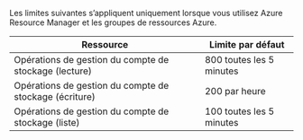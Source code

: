 Les limites suivantes s’appliquent uniquement lorsque vous utilisez Azure Resource Manager et les groupes de ressources Azure.

| Ressource | Limite par défaut |
| --- | --- |
| Opérations de gestion du compte de stockage (lecture) |800 toutes les 5 minutes |
| Opérations de gestion du compte de stockage (écriture) |200 par heure |
| Opérations de gestion du compte de stockage (liste) |100 toutes les 5 minutes |

<!---HONumber=Nov15_HO3-->